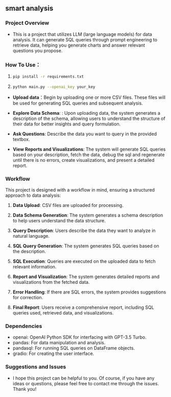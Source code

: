 ## smart analysis 

### Project Overview
- This is a project that utilizes LLM (large language models) for data analysis. It can generate SQL queries through prompt engineering to retrieve data, helping you generate charts and answer relevant questions you propose.

### How To Use：

1. ```bash 
   pip install -r requirements.txt
    ```
2. ```bash 
   python main.py --openai_key your_key    
   ```
- **Upload data**：Begin by uploading one or more CSV files. These files will be used for generating SQL queries and subsequent analysis.

- **Explore Data Schema**: : Upon uploading data, the system generates a description of the schema, allowing users to understand the structure of their data for better insights and query formulation.

- **Ask Questions**: Describe the data you want to query in the provided textbox.

- **View Reports and Visualizations**: The system will generate SQL queries based on your description, fetch the data, debug the sql and regenerate until there is no errors, create visualizations, and present a detailed report.
 
 ### Workflow
 This project is designed with a workflow in mind, ensuring a structured approach to data analysis:

  1. **Data Upload**: CSV files are uploaded for processing.

  2. **Data Schema Generation**: The system generates a schema description to help users understand the data structure.

  3. **Query Description**: Users describe the data they want to analyze in natural language.
  
  4. **SQL Query Generation**: The system generates SQL queries based on the description.
  
  5. **SQL Execution**: Queries are executed on the uploaded data to fetch relevant information.
  
  6. **Report and Visualization**: The system generates detailed reports and visualizations from the fetched data.
  
  7. **Error Handling**: If there are SQL errors, the system provides suggestions for correction.
  
  8. **Final Report**: Users receive a comprehensive report, including SQL queries used, retrieved data, and visualizations.

  ### Dependencies

- openai: OpenAI Python SDK for interfacing with GPT-3.5 Turbo.
- pandas: For data manipulation and analysis.
- pandasql: For running SQL queries on DataFrame objects.
- gradio: For creating the user interface.


### Suggestions and Issues

- I hope this project can be helpful to you. Of course, if you have any ideas or questions, please feel free to contact me through the issues. Thank you!